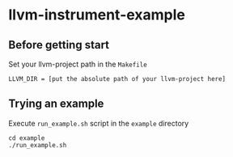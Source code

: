 # llvm-instrument-example

## Before getting start
Set your llvm-project path in the ``Makefile``
```
LLVM_DIR = [put the absolute path of your llvm-project here]
```

## Trying an example
Execute ``run_example.sh`` script in the ``example`` directory
```
cd example
./run_example.sh
```

